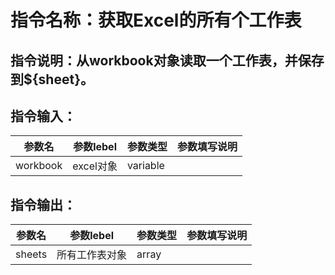 # 指令名称：获取Excel的所有个工作表
## 指令说明：从workbook对象读取一个工作表，并保存到$\{sheet\}。
## 指令输入：

 | 参数名 | 参数lebel | 参数类型 | 参数填写说明 | 
 | ------------- | ------------- | ------------- | ------------- |
 | workbook | excel对象 | variable |  |


## 指令输出：

 | 参数名 | 参数lebel | 参数类型 | 参数填写说明 | 
 | ------------- | ------------- | ------------- | ------------- |
 | sheets | 所有工作表对象 | array |  |

	